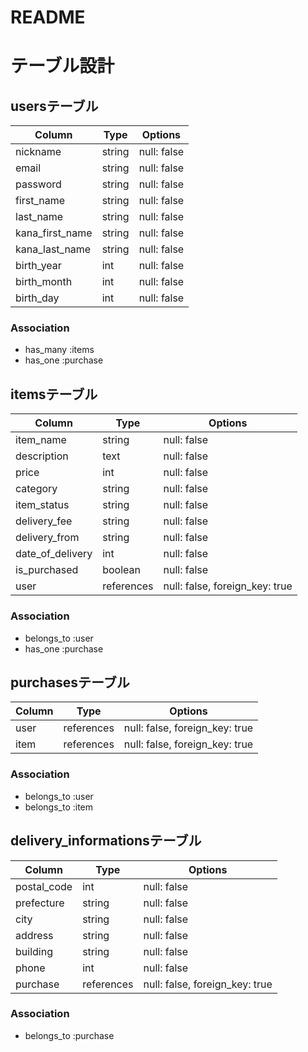 # README
# テーブル設計

## usersテーブル
| Column          | Type     | Options                        |
| ------          | -------- | ------------------------------ |
| nickname        | string   | null: false                    |
| email           | string   | null: false                    |
| password        | string   | null: false                    |
| first_name      | string   | null: false                    |
| last_name       | string   | null: false                    |
| kana_first_name | string   | null: false                    |
| kana_last_name  | string   | null: false                    |
| birth_year      | int      | null: false                    |
| birth_month     | int      | null: false                    |
| birth_day       | int      | null: false                    |

### Association
- has_many :items
- has_one  :purchase


## itemsテーブル
| Column           | Type       | Options                        |
| ---------------- | ---------- | ------------------------------ |
| item_name        | string     | null: false                    |
| description      | text       | null: false                    |
| price            | int        | null: false                    |
| category         | string     | null: false                    |
| item_status      | string     | null: false                    |
| delivery_fee     | string     | null: false                    |
| delivery_from    | string     | null: false                    |
| date_of_delivery | int        | null: false                    |
| is_purchased     | boolean    | null: false                    |
| user             | references | null: false, foreign_key: true |

### Association
- belongs_to :user
- has_one :purchase


## purchasesテーブル
| Column     | Type       | Options                        |
| ------     | --------   | ------------------------------ |
| user       | references | null: false, foreign_key: true |
| item       | references | null: false, foreign_key: true |

### Association
- belongs_to :user
- belongs_to :item


## delivery_informationsテーブル
| Column      | Type       | Options                        |
| ----------- | ---------- | ------------------------------ |
| postal_code | int        | null: false                    |
| prefecture  | string     | null: false                    |
| city        | string     | null: false                    |
| address     | string     | null: false                    |
| building    | string     | null: false                    |
| phone       | int        | null: false                    |
| purchase    | references | null: false, foreign_key: true |

### Association
- belongs_to :purchase
